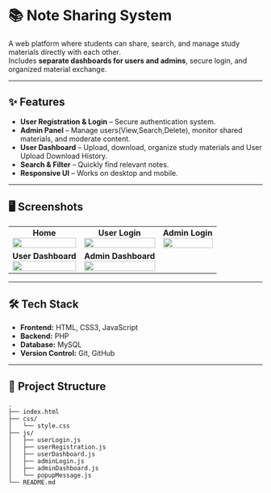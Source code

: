 # 📚 Note Sharing System

A web platform where students can share, search, and manage study materials directly with each other.  
Includes **separate dashboards for users and admins**, secure login, and organized material exchange.

---

## ✨ Features

- **User Registration & Login** – Secure authentication system.
- **Admin Panel** – Manage users(View,Search,Delete), monitor shared materials, and moderate content.
- **User Dashboard** – Upload, download, organize study materials and User Upload Download History.
- **Search & Filter** – Quickly find relevant notes.
- **Responsive UI** – Works on desktop and mobile.

---

## 🖥️ Screenshots

<table>
  <tr>
    <td align="center">
      <b>Home</b><br>
      <img src="https://drive.google.com/uc?export=view&id=1ylOeoS63T2B_I8fnoP8eFMsOZYhNfXCM" style="width:100%; max-width:250px; height:auto;"/>
    </td>
    <td align="center">
      <b>User Login</b><br>
      <img src="https://drive.google.com/uc?export=view&id=1S7xHV31gJydZXou3iam3XwMFUmf9MXiR" style="width:100%; max-width:250px; height:auto;"/>
    </td>
    <td align="center">
      <b>Admin Login</b><br>
      <img src="https://drive.google.com/uc?export=view&id=1ylOeoS63T2B_I8fnoP8eFMsOZYhNfXCM" style="width:100%; max-width:250px; height:auto;"/>
    </td>
  </tr>
  <tr>
    <td align="center" colspan="1">
      <b>User Dashboard</b><br>
      <img src="https://drive.google.com/uc?export=view&id=1Kbmxy4-39FUlkHfC3ZF54hJshR5zWvRD" style="width:100%; max-width:500px; height:auto;"/>
    </td>
    <td align="center" colspan="1">
      <b>Admin Dashboard</b><br>
      <img src="https://drive.google.com/uc?export=view&id=1Kbmxy4-39FUlkHfC3ZF54hJshR5zWvRD" style="width:100%; max-width:500px; height:auto;"/>
    </td>
  </tr>
</table>

---

## 🛠️ Tech Stack

- **Frontend:** HTML, CSS3, JavaScript
- **Backend:** PHP
- **Database:** MySQL
- **Version Control:** Git, GitHub

---

## 📂 Project Structure

```plaintext
.
├── index.html
├── css/
│   └── style.css
├── js/
│   ├── userLogin.js
│   ├── userRegistration.js
│   ├── userDashboard.js
│   ├── adminLogin.js
│   ├── adminDashboard.js
│   └── popupMessage.js
└── README.md
```
